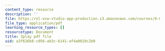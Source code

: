 ```yaml
---
content_type: resource
description: ''
file: https://ol-ocw-studio-app-production.s3.amazonaws.com/courses/9-00sc-introduction-to-psychology-fall-2011/a3f626b8c056ab3cb141af4a0010c2b0_vf1U3Nt3HQk.pdf
file_type: application/pdf
learning_resource_types: []
resourcetype: Document
title: 3play pdf file
uid: a3f626b8-c056-ab3c-b141-af4a0010c2b0
---
```

